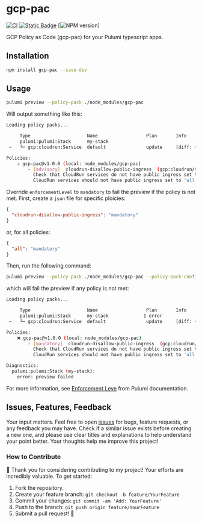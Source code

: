 # gcp-pac

[![CI](https://github.com/losisin/gcp-pac/actions/workflows/ci.yaml/badge.svg?branch=main)](https://github.com/losisin/gcp-pac/actions/workflows/ci.yaml)
[![Static Badge](https://img.shields.io/badge/license-Apache%20V2-blue.svg)](https://github.com/losisin/gcp-pac/blob/main/LICENSE)
[![NPM version](https://img.shields.io/npm/v/gcp-pac.svg?style=flat)]
<!-- [![NPM total downloads](https://img.shields.io/npm/dt/gcp-pac.svg?style=flat)] -->

GCP Policy as Code (gcp-pac) for your Pulumi typescript apps.

## Installation

```bash
npm install gcp-pac --save-dev
```

## Usage

```bash
pulumi preview --policy-pack ./node_modules/gcp-pac
```

Will output something like this:

```bash
Loading policy packs...

     Type                     Name                  Plan       Info
     pulumi:pulumi:Stack      my-stack             
 ~   └─ gcp:cloudrun:Service  default               update     [diff: ~metadata,template]

Policies:
    ⚠️ gcp-pac@v1.0.0 (local: node_modules/gcp-pac)
        - [advisory]  cloudrun-disallow-public-ingress  (gcp:cloudrun/service:Service: default)
          Check that CloudRun services do not have public ingress set to 'all'.
          CloudRun services should not have public ingress set to 'all'. Use a load balancer instead.
```

Override `enforcementLevel` to `mandatory` to fail the preview if the policy is not met. First, create a `json` file for specific ploicies:

```json
{
  "cloudrun-disallow-public-ingress": "mandatory"
}
```

or, for all policies:

```json
{
  "all": "mandatory"
}
```

Then, run the following command:

```bash
pulumi preview --policy-pack ./node_modules/gcp-pac --policy-pack-config policy.json
```

which will fail the preview if any policy is not met:

```bash
Loading policy packs...

     Type                     Name                  Plan       Info
     pulumi:pulumi:Stack      my-stack             1 error
 ~   └─ gcp:cloudrun:Service  default               update     [diff: ~metadata,template]

Policies:
    ❌ gcp-pac@v1.0.0 (local: node_modules/gcp-pac)
        - [mandatory]  cloudrun-disallow-public-ingress  (gcp:cloudrun/service:Service: default)
          Check that CloudRun services do not have public ingress set to 'all'.
          CloudRun services should not have public ingress set to 'all'. Use a load balancer instead.

Diagnostics:
  pulumi:pulumi:Stack (my-stack):
    error: preview failed
```

For more information, see [Enforcement Leve](https://www.pulumi.com/docs/using-pulumi/crossguard/configuration/#enforcement-level) from Pulumi documentation.

## Issues, Features, Feedback

Your input matters. Feel free to open [issues](https://github.com/losisin/gcp-pac/issues) for bugs, feature requests, or any feedback you may have. Check if a similar issue exists before creating a new one, and please use clear titles and explanations to help understand your point better. Your thoughts help me improve this project!

### How to Contribute

🌟 Thank you for considering contributing to my project! Your efforts are incredibly valuable. To get started:

1. Fork the repository.
2. Create your feature branch: `git checkout -b feature/YourFeature`
3. Commit your changes: `git commit -am 'Add: YourFeature'`
4. Push to the branch: `git push origin feature/YourFeature`
5. Submit a pull request! 🚀
